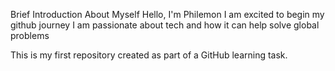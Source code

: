  Brief Introduction About Myself
 Hello, I'm Philemon
 I am excited to begin my github journey
 I am passionate about tech and how it can help solve global problems


 This is my first repository created as part of a GitHub learning task.
